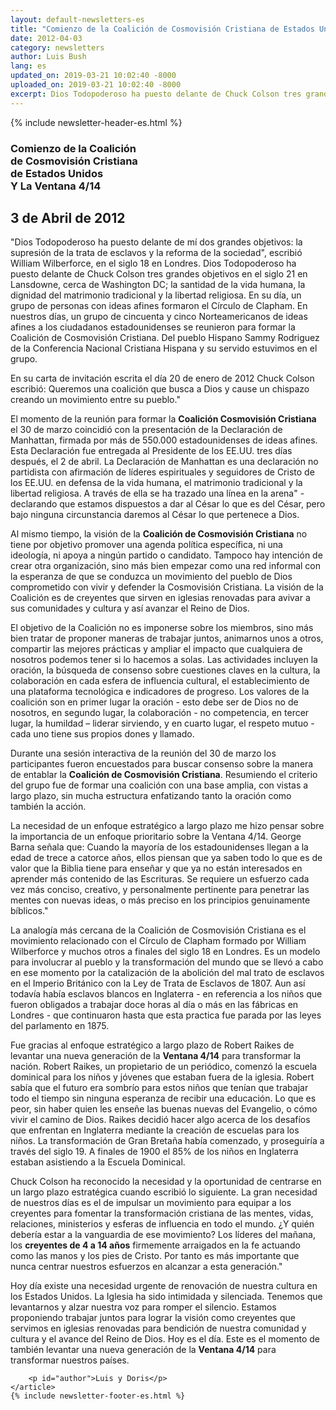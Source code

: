 ```yaml
---
layout: default-newsletters-es
title: "Comienzo de la Coalición de Cosmovisión Cristiana de Estados Unidos Y La Ventana 4/14"
date: 2012-04-03
category: newsletters
author: Luis Bush
lang: es
updated_on: 2019-03-21 10:02:40 -8000
uploaded_on: 2019-03-21 10:02:40 -8000
excerpt: Dios Todopoderoso ha puesto delante de Chuck Colson tres grandes objetivos en el siglo 21 en Lansdowne, cerca de Washington DC; la santidad de la vida humana, la dignidad del matrimonio tradicional y la libertad religiosa. En su día, un grupo de personas con ideas afines formaron el Círculo de Clapham. En nuestros días, un grupo de cincuenta y cinco Norteamericanos de ideas afines a los ciudadanos estadounidenses se reunieron para formar la Coalición de Cosmovisión Cristiana. Del pueblo Hispano Sammy Rodriguez de la Conferencia Nacional Cristiana Hispana y su servido estuvimos en el grupo.
---
```

<article class="document-container" data-publication-date="{{page.date}}" data-uploaded-on="{{page.uploaded_on}}" data-updated-on="{{page.updated_on}}" data-category="{{page.category}}">
<div id="newsletter">
{% include newsletter-header-es.html %}
	<article>
	    <h1>Comienzo de la Coalición<br> de Cosmovisión Cristiana<br> de Estados Unidos<br> Y La Ventana 4/14</h1>
		<h2 id="article-date"><time datetime="2012-04-03">3 de Abril de 2012</time></h2>
		<p id="first-paragraph">"Dios Todopoderoso ha puesto delante de mí dos grandes objetivos: la supresión de la trata de esclavos y la reforma de la sociedad", escribió William Wilberforce, en el siglo 18 en Londres. Dios Todopoderoso ha puesto delante de Chuck Colson tres grandes objetivos en el siglo 21 en Lansdowne, cerca de Washington DC; la santidad de la vida humana, la dignidad del matrimonio tradicional y la libertad religiosa. En su día, un grupo de personas con ideas afines formaron el Círculo de Clapham. En nuestros días, un grupo de cincuenta y cinco Norteamericanos de ideas afines a los ciudadanos estadounidenses se reunieron para formar la Coalición de Cosmovisión Cristiana. Del pueblo Hispano Sammy Rodriguez de la Conferencia Nacional Cristiana Hispana y su servido estuvimos en el grupo.</p>
		<p>En su carta de invitación escrita el día 20 de enero de 2012 Chuck Colson escribió: Queremos una coalición que busca a Dios y cause un chispazo creando un movimiento entre su pueblo."</p>
		<p>El momento de la reunión para formar la <strong>Coalición Cosmovisión Cristiana</strong> el 30 de marzo coincidió con la presentación de la Declaración de Manhattan, firmada por más de 550.000 estadounidenses de ideas afines. Esta Declaración fue entregada al Presidente de los EE.UU. tres días después, el 2 de abril. La Declaración de Manhattan es una declaración no partidista con afirmación de líderes espirituales y seguidores de Cristo de los EE.UU. en defensa de la vida humana, el matrimonio tradicional y la libertad religiosa. A través de ella se ha trazado una línea en la arena" - declarando que estamos dispuestos a dar al César lo que es del César, pero bajo ninguna circunstancia daremos al César lo que pertenece a Dios.</p>
		<p>Al mismo tiempo, la visión de la <strong>Coalición de Cosmovisión Cristiana</strong> no tiene por objetivo promover una agenda política específica, ni una ideología, ni apoya a ningún partido o candidato. Tampoco hay intención de crear otra organización, sino más bien empezar como una red informal con la esperanza de que se conduzca un movimiento del pueblo de Dios comprometido con vivir y defender la Cosmovisión Cristiana. La visión de la Coalición es de creyentes  que sirven en iglesias renovadas para avivar a sus comunidades y cultura y así avanzar el Reino de Dios.</p>
		<p> El objetivo de la Coalición no es imponerse sobre los miembros, sino más bien tratar de proponer maneras de trabajar juntos, animarnos unos a otros, compartir las mejores prácticas y ampliar el impacto que cualquiera de nosotros podemos tener si lo hacemos a solas. Las actividades incluyen la oración, la búsqueda de consenso sobre cuestiones claves en la cultura, la colaboración en cada esfera de influencia cultural, el establecimiento de una plataforma tecnológica e indicadores de progreso. Los valores de la coalición son en primer lugar la oración - esto debe ser de Dios no de nosotros, en segundo lugar, la colaboración - no competencia, en tercer lugar, la humildad – liderar sirviendo, y en cuarto lugar, el respeto mutuo - cada uno tiene sus propios dones y llamado.</p>
		<p>Durante una sesión interactiva de la reunión del 30 de marzo los participantes fueron encuestados para  buscar consenso sobre la manera de entablar la <strong>Coalición de Cosmovisión Cristiana</strong>. Resumiendo el criterio del grupo fue de formar una coalición con una base amplia, con vistas a largo plazo, sin mucha estructura enfatizando tanto la oración como también la acción.</p>
		<p>La necesidad de un enfoque estratégico a largo plazo me hizo pensar sobre la importancia de un enfoque prioritario sobre la Ventana 4/14.  George Barna señala que: Cuando la mayoría de los estadounidenses llegan a la edad de trece a catorce años, ellos piensan que ya saben todo lo que es de valor que la Biblia tiene para enseñar y que ya no están interesados ​​en aprender más contenido de las Escrituras. Se requiere un esfuerzo cada vez más conciso, creativo, y personalmente pertinente para penetrar las mentes con nuevas ideas, o más preciso en los principios genuinamente bíblicos."</p>
		<p>La analogía más cercana de la Coalición de Cosmovisión Cristiana es el movimiento relacionado con el Círculo de Clapham formado por William Wilberforce y muchos otros a finales del siglo 18 en Londres. Es un modelo para involucrar al pueblo y la transformación del mundo que se llevó a cabo en ese momento por la catalización de la abolición del mal trato de esclavos en el Imperio Británico con la Ley de Trata de Esclavos de 1807. Aun así todavía había esclavos blancos en Inglaterra - en referencia a los niños que fueron obligados a trabajar doce horas al día o más en las fábricas en Londres - que continuaron hasta que esta practica fue parada por las leyes del parlamento en 1875.</p>
		<p> Fue gracias al enfoque estratégico a largo plazo de Robert Raikes de levantar una nueva generación de la <strong>Ventana 4/14</strong> para transformar la nación. Robert Raikes, un propietario de un periódico, comenzó la escuela dominical para los niños y jóvenes que estaban fuera de la iglesia.  Robert sabía que el futuro era sombrío para estos niños que tenían que trabajar todo el tiempo sin ninguna esperanza de recibir una educación.  Lo que es peor, sin haber quien les enseñe las buenas nuevas del Evangelio, o cómo vivir el camino de Dios. Raikes decidió hacer algo acerca de los desafíos que enfrentan en Inglaterra mediante la creación de escuelas para los niños. La transformación de Gran Bretaña había comenzado, y proseguiría a través del siglo 19.  A finales de 1900 el 85% de los niños en Inglaterra estaban asistiendo a la Escuela Dominical.</p>
		<p>Chuck Colson ha reconocido la necesidad y la oportunidad de centrarse en un largo plazo estratégica cuando escribió lo siguiente. La gran necesidad de nuestros días es el de impulsar un movimiento para equipar a los creyentes para fomentar la transformación cristiana de las mentes, vidas, relaciones, ministerios y esferas de influencia en todo el mundo. ¿Y quién debería estar a la vanguardia de ese movimiento? Los líderes del mañana, los <strong>creyentes de 4 a 14 años</strong> firmemente arraigados en la fe actuando como las manos y los pies de Cristo. Por tanto es más importante que nunca centrar nuestros esfuerzos en alcanzar a esta generación."</p>
		<p> Hoy día existe una necesidad urgente de renovación de nuestra cultura en los Estados Unidos. La Iglesia ha sido intimidada y silenciada. Tenemos que levantarnos y alzar nuestra voz para romper el silencio. Estamos proponiendo trabajar juntos para lograr la visión como creyentes que servimos en iglesias renovadas para bendición de nuestra comunidad y cultura y el avance del Reino de Dios. Hoy es el día. Este es el momento de también levantar una nueva generación de la <strong>Ventana 4/14</strong> para transformar nuestros países.</p>

		<p id="author">Luis y Doris</p>
	</article>
	{% include newsletter-footer-es.html %}
</div>
</article>

